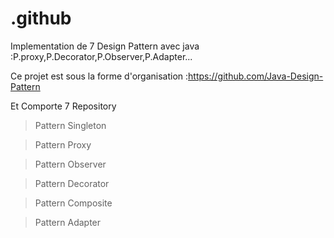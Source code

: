 # .github
Implementation de 7 Design Pattern avec java :P.proxy,P.Decorator,P.Observer,P.Adapter...

Ce projet est sous la forme d'organisation :https://github.com/Java-Design-Pattern

Et Comporte 7 Repository

>Pattern Singleton

>Pattern Proxy

>Pattern Observer

>Pattern Decorator

>Pattern Composite

>Pattern Adapter
